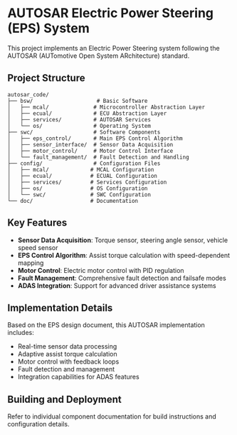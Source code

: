 # AUTOSAR Electric Power Steering (EPS) System

This project implements an Electric Power Steering system following the AUTOSAR (AUTomotive Open System ARchitecture) standard.

## Project Structure

```
autosar_code/
├── bsw/                    # Basic Software
│   ├── mcal/              # Microcontroller Abstraction Layer
│   ├── ecual/             # ECU Abstraction Layer
│   ├── services/          # AUTOSAR Services
│   └── os/                # Operating System
├── swc/                   # Software Components
│   ├── eps_control/       # Main EPS Control Algorithm
│   ├── sensor_interface/  # Sensor Data Acquisition
│   ├── motor_control/     # Motor Control Interface
│   └── fault_management/  # Fault Detection and Handling
├── config/                # Configuration Files
│   ├── mcal/             # MCAL Configuration
│   ├── ecual/            # ECUAL Configuration
│   ├── services/         # Services Configuration
│   ├── os/               # OS Configuration
│   └── swc/              # SWC Configuration
└── doc/                  # Documentation
```

## Key Features

- **Sensor Data Acquisition**: Torque sensor, steering angle sensor, vehicle speed sensor
- **EPS Control Algorithm**: Assist torque calculation with speed-dependent mapping
- **Motor Control**: Electric motor control with PID regulation
- **Fault Management**: Comprehensive fault detection and failsafe modes
- **ADAS Integration**: Support for advanced driver assistance systems

## Implementation Details

Based on the EPS design document, this AUTOSAR implementation includes:
- Real-time sensor data processing
- Adaptive assist torque calculation
- Motor control with feedback loops
- Fault detection and management
- Integration capabilities for ADAS features

## Building and Deployment

Refer to individual component documentation for build instructions and configuration details. 